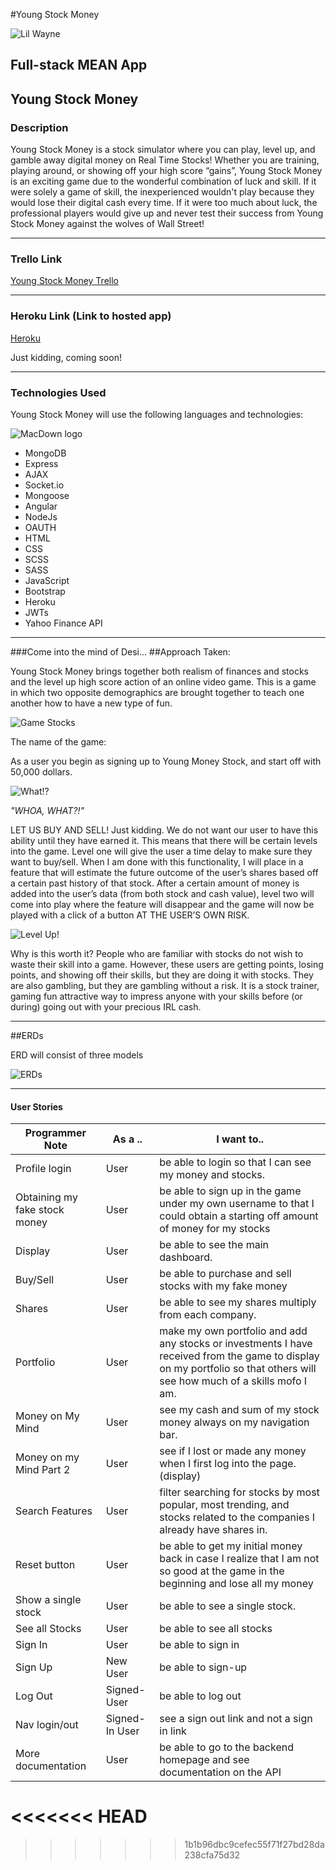 #Young Stock Money

![Lil Wayne](readmeImg/lilwayne.jpg)


## Full-stack MEAN App

## Young Stock Money

### Description

Young Stock Money is a stock simulator where you can play, level up, and gamble away digital money on Real Time Stocks! Whether you are training, playing around, or showing off your high score “gains”, Young Stock Money is an exciting game due to the wonderful combination of luck and skill. If it were solely a game of skill, the inexperienced wouldn't play because they would lose their digital cash every time. If it were too much about luck, the professional players would give up and never test their success from Young Stock Money against the wolves of Wall Street!

---
### Trello Link 

[Young Stock Money Trello](https://trello.com/b/P0fQ9iXh/project-4-full-stack-application)

---
### Heroku Link (Link to hosted app)

[Heroku](http://www.shroyco.com/sites/default/files/coming-soon_0.jpg)

Just kidding, coming soon!

---

### Technologies Used

Young Stock Money will use the following languages and technologies:

![MacDown logo](readmeImg/technologiesUsed.png)

* MongoDB
* Express
* AJAX
* Socket.io
* Mongoose
* Angular
* NodeJs
* OAUTH
* HTML
* CSS
* SCSS
* SASS
* JavaScript
* Bootstrap
* Heroku
* JWTs
* Yahoo Finance API

---

###Come into the mind of Desi...
##Approach Taken:

Young Stock Money brings together both realism of finances and stocks and the level up high score action of an online video game. This is a game in which two opposite demographics are brought together to teach one another how to have a new type of fun.

![Game Stocks](readmeImg/gameStocks.png)

The name of the game:

As a user you begin as signing up to Young Money Stock, and start off with 50,000 dollars.

![What!?](http://replygif.net/i/1403.gif)

*"WHOA, WHAT?!"*

LET US BUY AND SELL! Just kidding. We do not want our user to have this ability until they have earned it. This means that there will be certain levels into the game. Level one will give the user a time delay to make sure they want to buy/sell. When I am done with this functionality, I will place in a feature that will estimate the future outcome of the user’s shares based off a certain past history of that stock. After a certain amount of money is added into the user’s data (from both stock and cash value), level two will come into play where the feature will disappear and the game will now be played with a click of a button AT THE USER’S OWN RISK.

![Level Up!](http://66.media.tumblr.com/tumblr_m2u6wcClgw1qe29dro1_500.gif)

Why is this worth it? People who are familiar with stocks do not wish to waste their skill into a game. However, these users are getting points, losing points, and showing off their skills, but they are doing it with stocks. They are also gambling, but they are gambling without a risk. It is a stock trainer, gaming fun attractive way to impress anyone with your skills before (or during) going out with your precious IRL cash.

---

##ERDs

ERD will consist of three models

![ERDs](readmeImg/erd.png)

---

#### User Stories

| Programmer Note | As a .. | I want to.. |
|---------|---------|---------|
| Profile login | User | be able to login so that I can see my money and stocks. |
| Obtaining my fake stock money | User | be able to sign up in the game under my own username to that I could obtain a starting off amount of money for my stocks |
| Display | User | be able to see the main dashboard. |
| Buy/Sell | User | be able to purchase and sell stocks with my fake money | 
| Shares | User | be able to see my shares multiply from each company. | 
| Portfolio | User | make my own portfolio and add any stocks or investments I have received from the game to display on my portfolio so that others will see how much of a skills mofo I am. |
| Money on My Mind | User | see my cash and sum of my stock money always on my navigation bar.  |
| Money on my Mind Part 2 | User | see if I lost or made any money when I first log into the page. (display) |
| Search Features | User | filter searching for stocks by most popular, most trending, and stocks related to the companies I already have shares in. |
| Reset button | User | be able to get my initial money back in case I realize that I am not so good at the game in the beginning and lose all my money |
| Show a single stock | User | be able to see a single stock. |
| See all Stocks | User | be able to see all stocks |
| Sign In | User | be able to sign in |
| Sign Up | New User | be able to sign-up |
| Log Out | Signed-User | be able to log out |
| Nav login/out | Signed-In User | see a sign out link and not a sign in link |
| More documentation | User | be able to go to the backend homepage and see documentation on the API |

<<<<<<< HEAD
=======


>>>>>>> 1b1b96dbc9cefec55f71f27bd28da238cfa75d32
